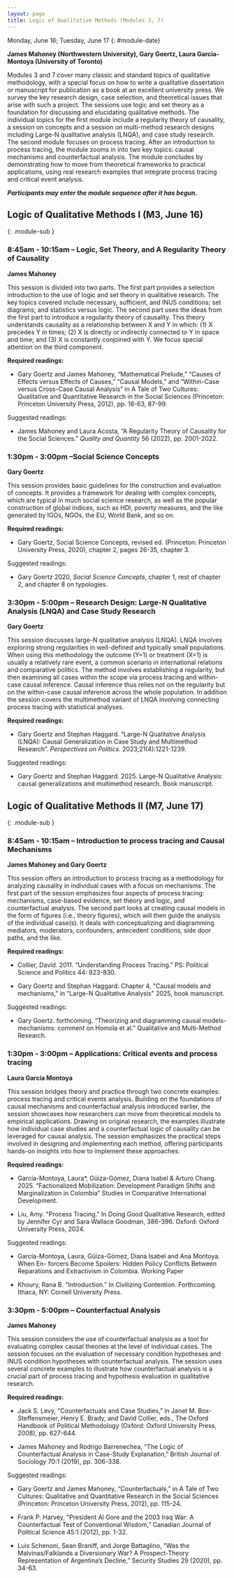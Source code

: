 ```yaml
---
layout: page
title: Logic of Qualitative Methods (Modules 3, 7)
---
```


Monday, June 16; Tuesday, June 17
{: #module-date}


**James Mahoney (Northwestern University), Gary Goertz, Laura Garcia-Montoya (University of Toronto)**

Modules 3 and 7 cover many classic and standard topics of qualitative methodology, with a special focus on how to write a qualitative dissertation or manuscript for publication as a book at an excellent university press. We survey the key research design, case selection, and theoretical issues that arise with such a project. The sessions use logic and set theory as a foundation for discussing and elucidating qualitative methods. The individual topics for the first module include a regularity theory of causality, a session on concepts and a session on multi-method research designs including Large-N qualitative analysis (LNQA), and case study research. The second module focuses on process tracing. After an introduction to process tracing, the module zooms in into two key topics: causal mechanisms and counterfactual analysis. The module concludes by demonstrating how to move from theoretical frameworks to practical applications, using real research examples that integrate process tracing and critical event analysis.

***Participants may enter the module sequence after it has begun.***

## Logic of Qualitative Methods I (M3, June 16) 
{: .module-sub }

### 8:45am - 10:15am – Logic, Set Theory, and A Regularity Theory of Causality

**James Mahoney**

This session is divided into two parts. The first part provides a selection introduction to the use of logic and set theory in qualitative research. The key topics covered include necessary, sufficient, and INUS conditions; set diagrams; and statistics versus logic. The second part uses the ideas from the first part to introduce a regularity theory of causality. This theory understands causality as a relationship between X and Y in which: (1) X precedes Y in times; (2) X is directly or indirectly connected to Y in space and time; and (3) X is constantly conjoined with Y. We focus special attention on the third component.

**Required readings:**

  - Gary Goertz and James Mahoney, “Mathematical Prelude,” “Causes of Effects versus Effects of Causes,” “Causal Models,” and “Within-Case versus Cross-Case Causal Analysis” in A Tale of Two Cultures: Qualitative and Quantitative Research in the Social Sciences (Princeton: Princeton University Press, 2012), pp. 16-63, 87-99.

Suggested readings:

  - James Mahoney and Laura Acosta, “A Regularity Theory of Causality for the Social Sciences.” *Quality and Quantity* 56 (2022), pp. 2001-2022.

### 1:30pm - 3:00pm –Social Science Concepts

**Gary Goertz**

This session provides basic guidelines for the construction and evaluation of concepts. It provides a framework for dealing with complex concepts, which are typical in much social science research, as well as the popular construction of global indices, such as HDI, poverty measures, and the like generated by IGOs, NGOs, the EU, World Bank, and so on.

**Required readings:**

  - Gary Goertz, Social Science Concepts, revised ed. (Princeton: Princeton University Press, 2020), chapter 2, pages 26-35, chapter 3.

Suggested readings:

  - Gary Goertz 2020, *Social Science Concepts*, chapter 1, rest of chapter 2, and chapter 8 on typologies.

### 3:30pm - 5:00pm – Research Design: Large-N Qualitative Analysis (LNQA) and Case Study Research 

**Gary Goertz**

This session discusses large-N qualitative analysis (LNQA).   LNQA involves exploring strong regularities in well-defined and typically small populations.  When using this methodology the outcome (Y=1) or treatment (X=1)  is usually a relatively rare event, a common scenario in international relations and comparative politics.  The method involves establishing a regularity, but then examining all cases within the scope via process tracing and within-case causal inference. Causal inference thus relies not on the regularity but on the within-case causal inference across the whole population. In addition the session covers the multimethod variant of LNQA involving connecting process tracing with statistical analyses.

**Required readings:**

  - Gary Goertz and Stephan Haggard. “Large-N Qualitative Analysis (LNQA): Causal Generalization in Case Study and Multimethod Research”. *Perspectives on Politics.* 2023;21(4):1221-1239.

Suggested readings:

  - Gary Goertz and Stephan Haggard.  2025. Large-N Qualitative Analysis:  causal generalizations and multimethod research. Book manuscript.

## Logic of Qualitative Methods II (M7, June 17) 
{: .module-sub }

### 8:45am - 10:15am – Introduction to process tracing and Causal Mechanisms 

**James Mahoney and Gary Goertz**

This session offers an introduction to process tracing as a methodology for analyzing causality in individual cases with a focus on mechanisms. The first part of the session emphasizes four aspects of process tracing: mechanisms, case-based evidence, set theory and logic, and counterfactual analysis. The second part looks at creating causal models in the form of figures (i.e., theory figures), which will then guide the analysis of the individual case(s). It deals with conceptualizing and diagramming mediators, moderators, confounders, antecedent conditions, side door paths, and the like.

**Required readings:**

  - Collier, David. 2011. “Understanding Process Tracing.” PS: Political Science and Politics 44: 823-830. 

  - Gary Goertz and Stephan Haggard. Chapter 4, "Causal models and mechanisms," in “Large-N Qualitative Analysis" 2025, book manuscript.

Suggested readings:

  - Gary Goertz. forthcoming. “Theorizing and diagramming causal models-mechanisms: comment on Homola et al.” Qualitative and Multi-Method Research.

### 1:30pm - 3:00pm – Applications: Critical events and process tracing

**Laura García Montoya**

This session bridges theory and practice through two concrete examples: process tracing and critical events analysis. Building on the foundations of causal mechanisms and counterfactual analysis introduced earlier, the session showcases how researchers can move from theoretical models to empirical applications. Drawing on original research, the examples illustrate how individual case studies and a counterfactual logic of causality can be leveraged for causal analysis. The session emphasizes the practical steps involved in designing and implementing each method, offering participants hands-on insights into how to implement these approaches.

**Required readings:**

  - García-Montoya, Laura*, Güiza-Gómez, Diana Isabel & Arturo Chang. 2025. “Factionalized Mobilization: Development Paradigm Shifts and Marginalization in Colombia” Studies in Comparative International Development.
    
  - Liu, Amy. "Process Tracing." In Doing Good Qualitative Research, edited by Jennifer Cyr and Sara Wallace Goodman, 386-396. Oxford: Oxford University Press, 2024.


Suggested readings:

  - García-Montoya, Laura,  Güiza-Gómez, Diana Isabel and Ana Montoya. When En- forcers Become Spoilers: Hidden Policy Conflicts Between Reparations and Extractivism in Colombia. Working Paper
  
  - Khoury, Rana B. “Introduction.” In Civilizing Contention. Forthcoming. Ithaca, NY: Cornell University Press.


### 3:30pm - 5:00pm – Counterfactual Analysis

**James Mahoney**

This session considers the use of counterfactual analysis as a tool for evaluating complex causal theories at the level of individual cases.  The session focuses on the evaluation of necessary condition hypotheses and INUS condition hypotheses with counterfactual analysis.  The session uses several concrete examples to illustrate how counterfactual analysis is a crucial part of process tracing and hypothesis evaluation in qualitative research.

**Required readings:**

  - Jack S. Levy, “Counterfactuals and Case Studies,” in Janet M. Box-Steffensmeier, Henry E. Brady, and David Collier, eds., The Oxford Handbook of Political Methodology (Oxford: Oxford University Press, 2008), pp. 627-644.
  
  - James Mahoney and Rodrigo Barrenechea, “The Logic of Counterfactual Analysis in Case-Study Explanation,” British Journal of Sociology 70:1 (2019), pp. 306-338.

Suggested readings:

  - Gary Goertz and James Mahoney, “Counterfactuals,” in A Tale of Two Cultures: Qualitative and Quantitative Research in the Social Sciences (Princeton: Princeton University Press, 2012), pp. 115-24.
  
  - Frank P. Harvey, “President Al Gore and the 2003 Iraq War: A Counterfactual Test of Conventional Wisdom,” Canadian Journal of Political Science 45:1 (2012), pp. 1-32.
  
  - Luis Schenoni, Sean Braniff, and Jorge Battaglino, “Was the Malvinas/Falklands a Diversionary War?  A Prospect-Theory Representation of Argentina’s Decline,” Security Studies 29 (2020), pp. 34-63.


